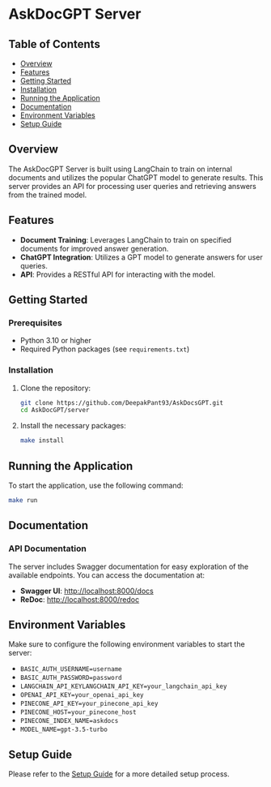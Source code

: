 # AskDocGPT Server

## Table of Contents

- [Overview](#overview)
- [Features](#features)
- [Getting Started](#getting-started)
- [Installation](#installation)
- [Running the Application](#running-the-application)
- [Documentation](#documentation)
- [Environment Variables](#environment-variables)
- [Setup Guide](#setup-guide)

## Overview

The AskDocGPT Server is built using LangChain to train on internal documents and utilizes the popular ChatGPT model
to generate results. This server provides an API for processing user queries and retrieving answers from the trained
model.

## Features

- **Document Training**: Leverages LangChain to train on specified documents for improved answer generation.
- **ChatGPT Integration**: Utilizes a GPT model to generate answers for user queries.
- **API**: Provides a RESTful API for interacting with the model.

## Getting Started

### Prerequisites

- Python 3.10 or higher
- Required Python packages (see `requirements.txt`)

### Installation

1. Clone the repository:
   ```bash
   git clone https://github.com/DeepakPant93/AskDocsGPT.git
   cd AskDocGPT/server
   ```

2. Install the necessary packages:
   ```bash
   make install
   ```

## Running the Application

To start the application, use the following command:

```bash
make run
```

## Documentation

### API Documentation

The server includes Swagger documentation for easy exploration of the available endpoints. You can access the
documentation at:

- **Swagger UI**: [http://localhost:8000/docs](http://localhost:8000/docs)
- **ReDoc**: [http://localhost:8000/redoc](http://localhost:8000/redoc)

## Environment Variables

Make sure to configure the following environment variables to start the server:

- `BASIC_AUTH_USERNAME=username`
- `BASIC_AUTH_PASSWORD=password`
- `LANGCHAIN_API_KEYLANGCHAIN_API_KEY=your_langchain_api_key`
- `OPENAI_API_KEY=your_openai_api_key`
- `PINECONE_API_KEY=your_pinecone_api_key`
- `PINECONE_HOST=your_pinecone_host`
- `PINECONE_INDEX_NAME=askdocs`
- `MODEL_NAME=gpt-3.5-turbo`


## Setup Guide

Please refer to the [Setup Guide](docs/SETUP.md) for a more detailed setup process.